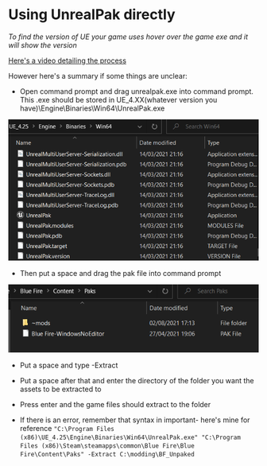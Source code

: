 # Using UnrealPak directly

*To find the version of UE your game uses hover over the game exe and it will show the version*

[Here's a video detailing the process](https://youtu.be/AElxgCRXF64)

However here's a summary if some things are unclear:
- Open command prompt and drag unrealpak.exe into command prompt. This .exe should be stored in UE_4.XX(whatever version you have)\Engine\Binaries\Win64\UnrealPak.exe

![](../../images/unrealpak.png)

- Then put a space and drag the pak file into command prompt

![](../../images/Pakfile.png)

- Put a space and type -Extract

- Put a space after that and enter the directory of the folder you want the assets to be extracted to
- Press enter and the game files should extract to the folder

- If there is an error, remember that syntax in important- here's mine for reference
`"C:\Program Files (x86)\UE_4.25\Engine\Binaries\Win64\UnrealPak.exe" "C:\Program Files (x86)\Steam\steamapps\common\Blue Fire\Blue Fire\Content\Paks" -Extract C:\modding\BF_Unpaked`